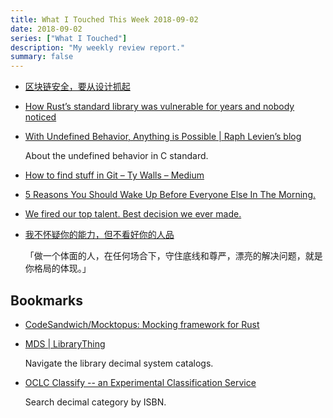 ```yaml
---
title: What I Touched This Week 2018-09-02
date: 2018-09-02
series: ["What I Touched"]
description: "My weekly review report."
summary: false
---
```


* [区块链安全，要从设计抓起](https://zhuanlan.zhihu.com/p/36391606)
* [How Rust’s standard library was vulnerable for years and nobody noticed](https://medium.com/@shnatsel/how-rusts-standard-library-was-vulnerable-for-years-and-nobody-noticed-aebf0503c3d6)
* [With Undefined Behavior, Anything is Possible | Raph Levien’s blog](https://raphlinus.github.io/programming/rust/2018/08/17/undefined-behavior.html)

    About the undefined behavior in C standard.

* [How to find stuff in Git – Ty Walls – Medium](https://medium.com/@tygertec/how-to-find-stuff-in-git-35d4cb8c1845)

<!--more-->

* [5 Reasons You Should Wake Up Before Everyone Else In The Morning.](https://medium.com/@AuthorSteger/5-reasons-you-should-wake-up-before-everyone-else-in-the-morning-3f36f0901554)
* [We fired our top talent. Best decision we ever made.](https://medium.freecodecamp.org/we-fired-our-top-talent-best-decision-we-ever-made-4c0a99728fde)
* [我不怀疑你的能力，但不看好你的人品](https://mp.weixin.qq.com/s?__biz=MzUzNjQxMzEzMg==&mid=2247495307&idx=2&sn=734c865a4c7931fed51d0022401580ec&chksm=faf43828cd83b13e5a20c6588d78f810baf2a0a9d6e73031c764935ce9b888bc8d11f93c5fef&mpshare=1&scene=1&srcid=08192bt6sPWgSzD2VLUdvjsH%23rd)

    「做一个体面的人，在任何场合下，守住底线和尊严，漂亮的解决问题，就是你格局的体现。」

## Bookmarks

* [CodeSandwich/Mocktopus: Mocking framework for Rust](https://github.com/CodeSandwich/Mocktopus)

* [MDS | LibraryThing](https://www.librarything.com/mds/0)

    Navigate the library decimal system catalogs.

* [OCLC Classify -- an Experimental Classification Service](http://classify.oclc.org/classify2/)

    Search decimal category by ISBN.

